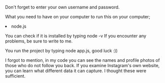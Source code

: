 <p>Don't forget to enter your own username and password.</p>
<p>What you need to have on your computer to run this on your computer;</p>
<li>node.js
</li>

You can check if it is installed by typing node -v
If you encounter any problems, be sure to write to me.

You run the project by typing node app.js, good luck :))

I forgot to mention, in my code you can see the names and profile photos of those who do not follow you back. If you examine Instagram's own website, you can learn what different data it can capture. I thought these were sufficient.
